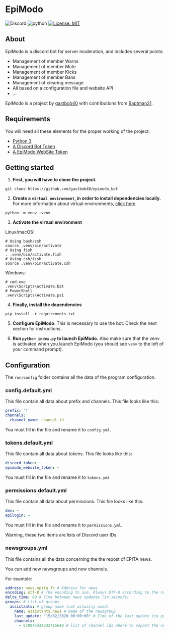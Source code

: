 # EpiModo

![Discord](https://img.shields.io/badge/Discord-project-brightgreen)
![python](https://img.shields.io/badge/Language-Python-blueviolet)
[![License: MIT](https://img.shields.io/badge/License-MIT-yellow.svg)](https://opensource.org/licenses/MIT)

## About

EpiModo is a discord bot for server moderation, and includes several points:
- Management of member Warns
- Management of member Mute
- Management of member Kicks
- Management of member Bans
- Management of clearing message
- All based on a configuration file and website API
- ...

EpiModo is a project by [gastbob40](https://github.com/gastbob40) with contributions from [Baptman21](https://github.com/bat021).

## Requirements

You will need all these elements for the proper working of the project.

- [Python 3](https://www.python.org/downloads/)
- [A Discord Bot Token](https://discordapp.com/developers/applications/)
- [A EpiModo WebSite Token](mailto:quentin.briolant@epita.fr?subject=[GitHub]%20Demande%20de%20Token)


## Getting started

1. **First, you will have to clone the project.**

```shell
git clone https://github.com/gastbob40/epimodo_bot
```

2. **Create a `virtual environment`, in order to install dependencies locally.** For more information about virtual environments, [click here](https://docs.python.org/3/library/venv.html).

```shell
python -m venv .venv
```

3. **Activate the virtual environment**

Linux/macOS:

```shell
# Using bash/zsh
source .venv/bin/activate
# Using fish
. .venv/bin/activate.fish
# Using csh/tcsh
source .venv/bin/activate.csh
``` 

Windows:

```
# cmd.exe
.venv\Scripts\activate.bat
# PowerShell
.venv\Scripts\Activate.ps1
```


4. **Finally, install the dependencies**

````shell
pip install -r requirements.txt
````

5. **Configure EpiModo**. This is necessary to use the bot. Check the next section for instructions.

6. **Run `python index.py` to launch EpiModo.** Also make sure that the venv is activated when you launch EpiModo (you should see `venv` to the left of your command prompt).

## Configuration

The `run/config` folder contains all the data of the program configuration.

### config.default.yml

This file contain all data about prefix and channels. This file looks like this:

```yaml
prefix: '!'
channels:
  channel_name: channel_id
```

You must fill in the file and rename it to `config.yml`.

### tokens.default.yml

This file contain all data about tokens. This file looks like this:
 
```yaml
discord_token: ~
epimodo_website_token: ~
```

You must fill in the file and rename it to `tokens.yml`

### permissions.default.yml

This file contain all data about permissions. This file looks like this:
 
```yaml
dev: ~
epilogin: ~
```

You must fill in the file and rename it to `permissions.yml`.

Warning, these two items are lists of Discord user IDs.

### newsgroups.yml

This file contains all the data concerning the the repost of EPITA news.

You can add new newsgroups and new channels.

For example:

```yaml
address: news.epita.fr # Address for news
encoding: utf-8 # The encoding to use. Always UTF-8 according to the nntp RFC.
delta_time: 60 # Time between news updates (in seconds)
groups: # List of groups
  assistants: # group name (not actually used)
    name: assistants.news # Name of the newsgroup
    last_update: "15/02/2020 00:00:00" # Time of the last update (to get just new news)
    channels:
      - 678944434242715648 # list of channel ids where to repost the news
```
